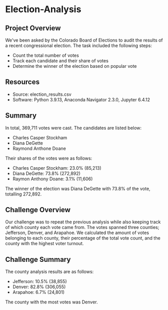 # Election-Analysis

## Project Overview
We've been asked by the Colorado Board of Elections to audit the results of a recent congressional election. The task included the following steps:

- Count the total number of votes
- Track each candidate and their share of votes
- Determine the winner of the election based on popular vote

## Resources
- Source: election_results.csv
- Software: Python 3.9.13, Anaconda Navigator 2.3.0, Jupyter 6.4.12

## Summary
In total, 369,711 votes were cast. The candidates are listed below:

- Charles Casper Stockham
- Diana DeGette
- Raymond Anthone Doane

Their shares of the votes were as follows:

- Charles Casper Stockham: 23.0% (85,213)
- Diana DeGette: 73.8% (272,892)
- Raymon Anthony Doane: 3.1% (11,606)

The winner of the election was Diana DeGette with 73.8% of the vote, totalling 272,892.

## Challenge Overview
Our challenge was to repeat the previous analysis while also keeping track of which county each vote came from. The votes spanned three counties; Jefferson, Denver, and Arapahoe. We calculated the amount of votes belonging to each county, their percentage of the total vote count, and the county with the highest voter turnout.

## Challenge Summary
The county analysis results are as follows:
- Jefferson: 10.5% (38,855)
- Denver: 82.8% (306,055)
- Arapahoe: 6.7% (24,801)

The county with the most votes was Denver.
